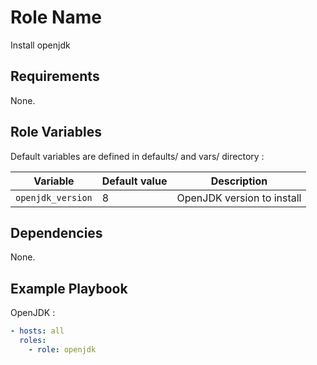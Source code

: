 Role Name
=========

Install openjdk

Requirements
------------

None.

Role Variables
--------------

Default variables are defined in defaults/ and vars/ directory :

| Variable | Default value | Description |
| -------- | ------------- | ----------- |
| `openjdk_version` | 8 | OpenJDK version to install |


Dependencies
------------

None.

Example Playbook
----------------

OpenJDK :

```YAML
- hosts: all
  roles:
    - role: openjdk
```
